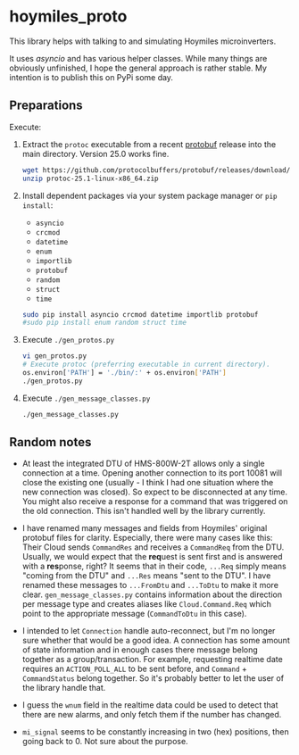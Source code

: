 # hoymiles_proto

This library helps with talking to and simulating Hoymiles microinverters.

It uses *asyncio* and has various helper classes. While many things are obviously unfinished,
I hope the general approach is rather stable. My intention is to publish this on PyPi some day.

## Preparations

Execute:
1. Extract the `protoc` executable from a recent [protobuf](https://github.com/protocolbuffers/protobuf/releases) release into the main directory. Version 25.0 works fine.
   ```bash
   wget https://github.com/protocolbuffers/protobuf/releases/download/v25.1/protoc-25.1-linux-x86_64.zip
   unzip protoc-25.1-linux-x86_64.zip
   ```

2. Install dependent packages via your system package manager or `pip install`:
    * `asyncio`
    * `crcmod`
    * `datetime`
    * `enum`
    * `importlib`
    * `protobuf`
    * `random`
    * `struct`
    * `time`
   ```bash
   sudo pip install asyncio crcmod datetime importlib protobuf
   #sudo pip install enum random struct time
   ```
   
3. Execute `./gen_protos.py`

   ```bash
   vi gen_protos.py
   # Execute protoc (preferring executable in current directory).
   os.environ['PATH'] = './bin/:' + os.environ['PATH']
   ./gen_protos.py
   ```

4. Execute `./gen_message_classes.py`

   ```bash
   ./gen_message_classes.py
   ```

## Random notes
* At least the integrated DTU of HMS-800W-2T allows only a single connection at a time. Opening another connection to its port 10081 will close the existing one (usually - I think I had one situation where the new connection was closed). So expect to be disconnected at any time. You might also receive a response for a command that was triggered on the old connection. This isn't handled well by the library currently.

* I have renamed many messages and fields from Hoymiles' original protobuf files for clarity. Especially, there were many cases like this: Their Cloud sends `CommandRes` and receives a `CommandReq` from the DTU. Usually, we would expect that the **req**uest is sent first and is answered with a **res**ponse, right? It seems that in their code, `...Req` simply means "coming from the DTU" and `...Res` means "sent to the DTU". I have renamed these messages to `...FromDtu` and `...ToDtu` to make it more clear. `gen_message_classes.py` contains information about the direction per message type and creates aliases like `Cloud.Command.Req` which point to the appropriate message (`CommandToDtu` in this case).

* I intended to let `Connection` handle auto-reconnect, but I'm no longer sure whether that would be a good idea. A connection has some amount of state information and in enough cases there message belong together as a group/transaction. For example, requesting realtime date requires an `ACTION_POLL_ALL` to be sent before, and `Command` + `CommandStatus` belong together. So it's probably better to let the user of the library handle that.

* I guess the `wnum` field in the realtime data could be used to detect that there are new alarms, and only fetch them if the number has changed.

* `mi_signal` seems to be constantly increasing in two (hex) positions, then going back to 0. Not sure about the purpose.

